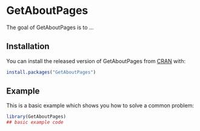 
# GetAboutPages

<!-- badges: start -->
<!-- badges: end -->

The goal of GetAboutPages is to ...

## Installation

You can install the released version of GetAboutPages from [CRAN](https://CRAN.R-project.org) with:

``` r
install.packages("GetAboutPages")
```

## Example

This is a basic example which shows you how to solve a common problem:

``` r
library(GetAboutPages)
## basic example code
```

